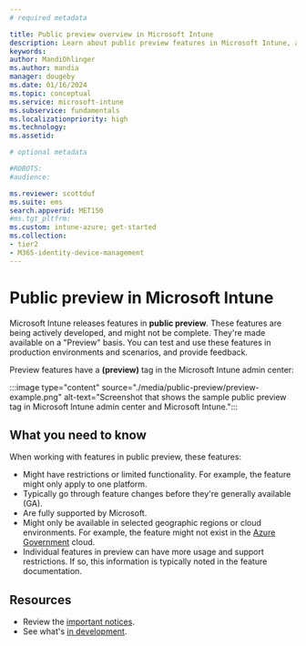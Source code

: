 ```yaml
---
# required metadata

title: Public preview overview in Microsoft Intune
description: Learn about public preview features in Microsoft Intune, and see an example. See a list of limitations, restrictions, and more in the Microsoft Intune admin center.
keywords:
author: MandiOhlinger
ms.author: mandia
manager: dougeby
ms.date: 01/16/2024
ms.topic: conceptual
ms.service: microsoft-intune
ms.subservice: fundamentals
ms.localizationpriority: high
ms.technology:
ms.assetid: 

# optional metadata

#ROBOTS:
#audience:

ms.reviewer: scottduf
ms.suite: ems
search.appverid: MET150
#ms.tgt_pltfrm:
ms.custom: intune-azure; get-started
ms.collection:
- tier2
- M365-identity-device-management
---
```


# Public preview in Microsoft Intune

Microsoft Intune releases features in **public preview**. These features are being actively developed, and might not be complete. They're made available on a "Preview" basis. You can test and use these features in production environments and scenarios, and provide feedback.

Preview features have a **(preview)** tag in the Microsoft Intune admin center:

:::image type="content" source="./media/public-preview/preview-example.png" alt-text="Screenshot that shows the sample public preview tag in Microsoft Intune admin center and Microsoft Intune.":::

## What you need to know

When working with features in public preview, these features:

- Might have restrictions or limited functionality. For example, the feature might only apply to one platform.
- Typically go through feature changes before they're generally available (GA).
- Are fully supported by Microsoft.
- Might only be available in selected geographic regions or cloud environments. For example, the feature might not exist in the [Azure Government](/azure/azure-government/documentation-government-welcome) cloud.
- Individual features in preview can have more usage and support restrictions. If so, this information is typically noted in the feature documentation.

## Resources

- Review the [important notices](whats-new.md#notices).
- See what's [in development](in-development.md).
